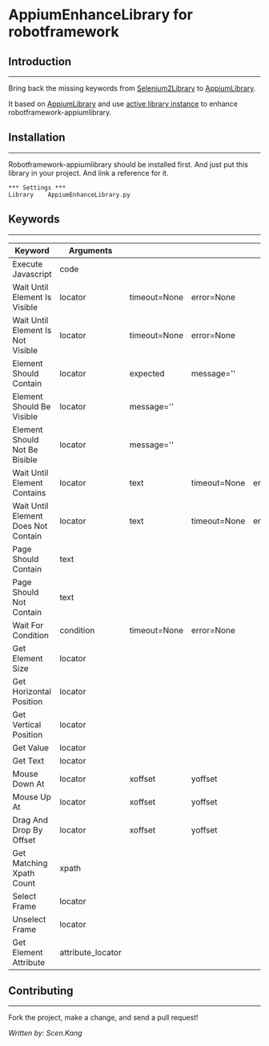 # AppiumEnhanceLibrary for robotframework

## Introduction

___

  Bring back the missing keywords from [Selenium2Library](https://github.com/robotframework/Selenium2Library)  to [AppiumLibrary](https://github.com/jollychang/robotframework-appiumlibrary).

  It based on [AppiumLibrary](https://github.com/jollychang/robotframework-appiumlibrary) and use [active library instance](http://robotframework.org/robotframework/latest/RobotFrameworkUserGuide.html#extending-existing-test-libraries) to enhance robotframework-appiumlibrary.

## Installation

---

 Robotframework-appiumlibrary should be installed first. And just put this library in your project. And link a reference for it.

    *** Settings ***
    Library    AppiumEnhanceLibrary.py


## Keywords

---

| Keyword            | Arguments  |         |              |            |
| ------------------ | -----------| --------|--------------|------------|
| Execute Javascript | code       |
| Wait Until Element Is Visible   | locator | timeout=None | error=None |
| Wait Until Element Is Not Visible | locator | timeout=None  | error=None |
| Element Should Contain | locator | expected | message='' | 
| Element Should Be Visible | locator | message='' |    |
| Element Should Not Be Bisible | locator | message='' |
| Wait Until Element Contains | locator | text | timeout=None | error=None |
| Wait Until Element Does Not Contain | locator | text | timeout=None | error=None |
| Page Should Contain | text |
| Page Should Not Contain | text |
| Wait For Condition | condition | timeout=None | error=None |
| Get Element Size | locator |
| Get Horizontal Position | locator |
| Get Vertical Position | locator |
| Get Value | locator |
| Get Text | locator |
| Mouse Down At | locator | xoffset | yoffset |
| Mouse Up At | locator | xoffset | yoffset |
| Drag And Drop By Offset | locator | xoffset | yoffset |
| Get Matching Xpath Count | xpath |
| Select Frame | locator |
| Unselect Frame | locator |
| Get Element Attribute | attribute_locator |

## Contributing

---

Fork the project, make a change, and send a pull request!


*Written by: Scen.Kang*
